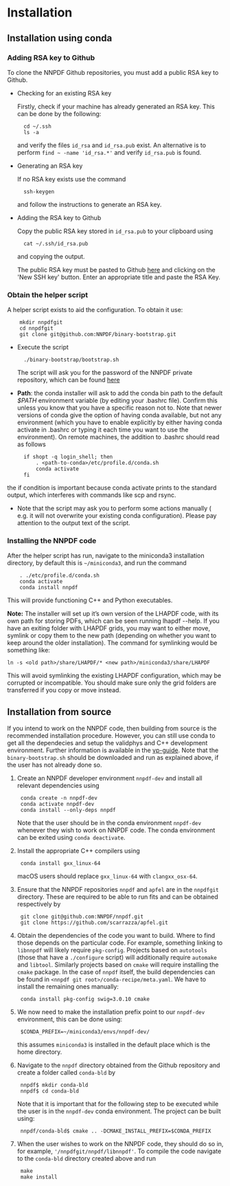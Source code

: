 # Installation

## Installation using conda
### Adding RSA key to Github

To clone the NNPDF Github repositories, you must add a public RSA key to Github.

* Checking for an existing RSA key

	Firstly, check if your machine has already generated an RSA key. This can be done by the following:

		cd ~/.ssh
		ls -a

	and verify the files `id_rsa` and `id_rsa.pub` exist. An alternative is to perform `find ~ -name 'id_rsa.*'` and verify `id_rsa.pub` is found.

* Generating an RSA key

	If no RSA key exists use the command 

		ssh-keygen

	and follow the instructions to generate an RSA key.

* Adding the RSA key to Github

	Copy the public RSA key stored in `id_rsa.pub` to your clipboard using

		cat ~/.ssh/id_rsa.pub

	and copying the output.

	The public RSA key must be pasted to Github [here](https://github.com/settings/keys) and clicking on the 'New SSH key' button. Enter an appropriate title and paste the RSA Key. 

### Obtain the helper script

A helper script exists to aid the configuration. To obtain it use:

		mkdir nnpdfgit
		cd nnpdfgit
		git clone git@github.com:NNPDF/binary-bootstrap.git

* Execute the script
	
		./binary-bootstrap/bootstrap.sh

	The script will ask you for the password of the NNPDF private repository, which can be found [here](https://www.wiki.ed.ac.uk/pages/viewpage.action?pageId=292165461)

* **Path**: the conda installer will ask to add the conda bin path to the default *$PATH* environment variable (by editing your  .bashrc file). Confirm this unless you know that you have a specific reason not to. Note that newer versions of conda give the option of having conda available, but not any environment (which you have to enable explicitly by either having  conda activate in .bashrc or typing it each time you want to use the environment). On remote machines, the addition to .bashrc should read as follows

		if shopt -q login_shell; then
			. <path-to-conda>/etc/profile.d/conda.sh
			conda activate
		fi

the if condition is important because conda activate prints to the standard output, which interferes with commands like scp and rsync.

* Note that the script may ask you to perform some actions manually ( e.g. it will not overwrite your existing conda configuration). Please pay attention to the output text of the script.

### Installing the NNPDF code

After the helper script has run, navigate to the miniconda3 installation directory, by default this is `~/miniconda3`, and run the command

		. ./etc/profile.d/conda.sh
		conda activate
		conda install nnpdf

This will provide functioning C++ and Python executables.

**Note:** The installer will set up it’s own version of the LHAPDF code, with its own path for storing PDFs, which can be seen running lhapdf --help. If you have an exiting folder with LHAPDF grids, you may want to either move, symlink or copy them to the new path (depending on whether you want to keep around the older installation). The command for symlinking would be something like:

	ln -s <old path>/share/LHAPDF/* <new path>/miniconda3/share/LHAPDF

This will avoid symlinking the existing LHAPDF configuration, which may be corrupted or incompatible. You should make sure only the grid folders are transferred if you copy or move instead.

## Installation from source
If you intend to work on the NNPDF code, then building from source is the recommended installation procedure. However, you can still use conda to get all the dependecies and setup the validphys and C++ development environment. Further information is available in the [vp-guide](https://data.nnpdf.science/validphys-docs/guide.html#development-installs). Note that the `binary-bootstrap.sh` should be downloaded and run as explained above, if the user has not already done so.

1. Create an NNPDF developer environment `nnpdf-dev` and install all relevant dependencies using
		
		conda create -n nnpdf-dev 
		conda activate nnpdf-dev
		conda install --only-deps nnpdf

	Note that the user should be in the conda environment `nnpdf-dev` whenever they wish to work on NNPDF code. The conda environment can be exited using `conda deactivate`.

2. Install the appropriate C++ compilers using
		
		conda install gxx_linux-64 

	macOS users should replace `gxx_linux-64` with `clangxx_osx-64`.

3. Ensure that the NNPDF repositories `nnpdf` and `apfel` are in the `nnpdfgit` directory. These are required to be able to run fits and can be obtained respectively by

		git clone git@github.com:NNPDF/nnpdf.git
		git clone https://github.com/scarrazza/apfel.git

4. Obtain the dependencies of the code you want to build. Where to find those depends on the particular code. For example, something linking to `libnnpdf` will likely require `pkg-config`. Projects based on `autotools` (those that have a `./configure` script) will additionally require `automake` and `libtool`. Similarly projects based on `cmake` will require installing the `cmake` package. In the case of `nnpdf` itself, the build dependencies can be found in  `<nnpdf git root>/conda-recipe/meta.yaml`. We have to install the remaining ones manually:

		conda install pkg-config swig=3.0.10 cmake

5. We now need to make the installation prefix point to our `nnpdf-dev` environment, this can be done using:

		$CONDA_PREFIX=~/miniconda3/envs/nnpdf-dev/

	this assumes `miniconda3` is installed in the default place which is the home directory.

6. Navigate to the `nnpdf` directory obtained from the Github repository and create a folder called `conda-bld` by
		
		nnpdf$ mkdir conda-bld
		nnpdf$ cd conda-bld

	Note that it is important that for the following step to be executed while the user is in the `nnpdf-dev` conda environment. The project can be built using:

		nnpdf/conda-bld$ cmake .. -DCMAKE_INSTALL_PREFIX=$CONDA_PREFIX

7. When the user wishes to work on the NNPDF code, they should do so in, for example, `'/nnpdfgit/nnpdf/libnnpdf'`. To compile the code navigate to the `conda-bld` directory created above and run

		make
		make install
